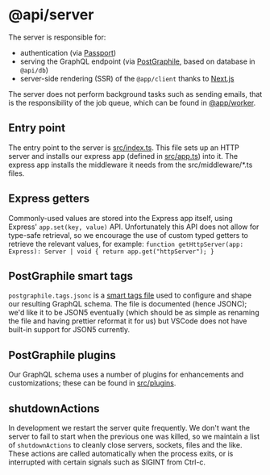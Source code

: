 # @api/server

The server is responsible for:

- authentication (via [Passport](http://www.passportjs.org/))
- serving the GraphQL endpoint (via
  [PostGraphile](https://graphile.org/postgraphile/), based on database in
  `@api/db`)
- server-side rendering (SSR) of the `@app/client` thanks to
  [Next.js](https://nextjs.org/)

The server does not perform background tasks such as sending emails, that is the
responsibility of the job queue, which can be found in
[@app/worker](../worker/README.md).

## Entry point

The entry point to the server is [src/index.ts](src/index.ts). This file sets up
an HTTP server and installs our express app (defined in
[src/app.ts](src/app.ts)) into it. The express app installs the middleware it
needs from the src/middleware/\*.ts files.

## Express getters

Commonly-used values are stored into the Express app itself, using Express'
`app.set(key, value)` API. Unfortunately this API does not allow for type-safe
retrieval, so we encourage the use of custom typed getters to retrieve the
relevant values, for example:
`function getHttpServer(app: Express): Server | void { return app.get("httpServer"); }`

## PostGraphile smart tags

`postgraphile.tags.jsonc` is a
[smart tags file](https://www.graphile.org/postgraphile/smart-tags-file/) used
to configure and shape our resulting GraphQL schema. The file is documented
(hence JSONC); we'd like it to be JSON5 eventually (which should be as simple as
renaming the file and having prettier reformat it for us) but VSCode does not
have built-in support for JSON5 currently.

## PostGraphile plugins

Our GraphQL schema uses a number of plugins for enhancements and customizations;
these can be found in [src/plugins](./src/plugins).

## shutdownActions

In development we restart the server quite frequently. We don't want the server
to fail to start when the previous one was killed, so we maintain a list of
`shutdownActions` to cleanly close servers, sockets, files and the like. These
actions are called automatically when the process exits, or is interrupted with
certain signals such as SIGINT from Ctrl-c.
